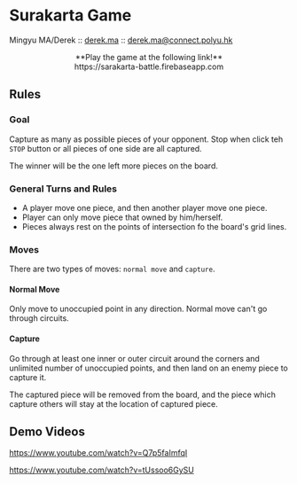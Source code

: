 # Surakarta Game

Mingyu MA/Derek :: [derek.ma](http://derek.ma) :: derek.ma@connect.polyu.hk

<center>**Play the game at the following link!**</center>
<center>https://sarakarta-battle.firebaseapp.com</center>

## Rules

### Goal

Capture as many as possible pieces of your opponent. Stop when click teh `STOP` button or all pieces of one side are all captured. 

The winner will be the one left more pieces on the board.

### General Turns and Rules

* A player move one piece, and then another player move one piece. 
* Player can only move piece that owned by him/herself.
* Pieces always rest on the points of intersection fo the board's grid lines.

### Moves

There are two types of moves: `normal move` and `capture`.

#### Normal Move

Only move to unoccupied point in any direction. Normal move can't go through circuits.

#### Capture

Go through at least one inner or outer circuit around the corners and unlimited number of unoccupied points, and then land on an enemy piece to capture it. 

The captured piece will be removed from the board, and the piece which capture others will stay at the location of captured piece.

## Demo Videos

https://www.youtube.com/watch?v=Q7p5faImfqI

https://www.youtube.com/watch?v=tUssoo6GySU

